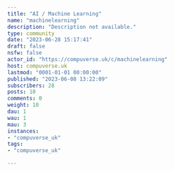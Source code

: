 ```yaml
---
title: "AI / Machine Learning" 
name: "machinelearning"
description: "Description not available."
type: community
date: "2023-06-28 15:17:41"
draft: false
nsfw: false
actor_id: "https://compuverse.uk/c/machinelearning"
host: compuverse.uk
lastmod: "0001-01-01 00:00:00"
published: "2023-06-08 13:22:09"
subscribers: 28
posts: 10
comments: 0
weight: 10
dau: 1
wau: 1
mau: 3
instances:
- "compuverse_uk"
tags: 
- "compuverse_uk"

---
```

